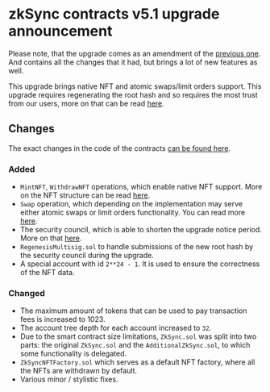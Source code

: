 # zkSync contracts v5.1 upgrade announcement

<!-- markdownlint-disable MD034 -->

Please note, that the upgrade comes as an amendment of the [previous one](./2021-02-26-upgrade). And contains all the changes that it had, but brings a lot of new features as well.

This upgrade brings native NFT and atomic swaps/limit orders support. This upgrade requires regenerating the root hash and so requires the most trust from our users, more on that can be read [here](https://medium.com/matter-labs/zksync-1-x-swaps-nfts-event-system-and-permissionless-token-listing-e126fcc04d61).

## Changes

The exact changes in the code of the contracts
[can be found here](https://github.com/matter-labs/zksync/compare/contracts-5…contracts-5.1?file-filters[]=.sol).


### Added

- `MintNFT`, `WithdrawNFT` operations, which enable native NFT support. More on the NFT structure can be read [here](../dev/nfts.md).
- `Swap` operation, which depending on the implementation may serve either atomic swaps or limit orders functionality. You can read more [here](../dev/swaps.md).
- The security council, which is able to shorten the upgrade notice period. More on that [here](https://medium.com/matter-labs/keeping-funds-safe-a-3-factor-approach-to-security-in-zksync-2-0-a70b0f53f360).
- `RegenesisMultisig.sol` to handle submissions of the new root hash by the security council during the upgrade.
- A special account with id `2**24 - 1`. It is used to ensure the correctness of the NFT data.

### Changed

- The maximum amount of tokens that can be used to pay transaction fees is increased to 1023.
- The account tree depth for each account increased to `32`.
- Due to the smart contract size limitations, `ZkSync.sol` was split into two parts: the original `ZkSync.sol` and the `AdditionalZkSync.sol`, to which some functionality is delegated.
- `ZkSyncNFTFactory.sol` which serves as a default NFT factory, where all the NFTs are withdrawn by default.
- Various minor / stylistic fixes.
